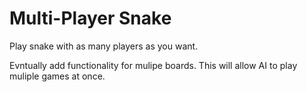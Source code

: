 # Multi-Player Snake
Play snake with as many players as you want.

Evntually add functionality for mulipe boards. This will allow AI to play muliple games at once.
